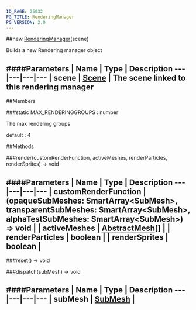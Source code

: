 ```yaml
---
ID_PAGE: 25032
PG_TITLE: RenderingManager
PG_VERSION: 2.0
---
```

##new [RenderingManager](/classes/RenderingManager)(scene)



Builds a new Rendering manager object




####Parameters
 | Name | Type | Description
---|---|---|---
 | scene | [Scene](/classes/Scene) | The scene linked to this rendering manager
---

##Members

###static MAX_RENDERINGGROUPS : number




The max rendering groups

default : 4











##Methods

###render(customRenderFunction, activeMeshes, renderParticles, renderSprites) &rarr; void





####Parameters
 | Name | Type | Description
---|---|---|---
 | customRenderFunction | (opaqueSubMeshes: SmartArray&lt;SubMesh&gt;, transparentSubMeshes: SmartArray&lt;SubMesh&gt;, alphaTestSubMeshes: SmartArray&lt;SubMesh&gt;) =&gt; void | 
 | activeMeshes | [AbstractMesh](/classes/AbstractMesh)[] | 
 | renderParticles | boolean | 
 | renderSprites | boolean | 
---

###reset() &rarr; void






###dispatch(subMesh) &rarr; void

####Parameters
 | Name | Type | Description
---|---|---|---
 | subMesh | [SubMesh](/classes/SubMesh) | 
---
